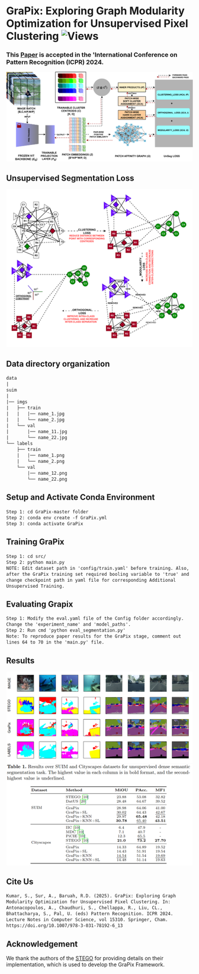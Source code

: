 # GraPix: Exploring Graph Modularity Optimization for Unsupervised Pixel Clustering ![Views](https://komarev.com/ghpvc/?username=SonalKumar95)
### This [Paper](https://doi.org/10.1007/978-3-031-78192-6_13) is accepted in the 'International Conference on Pattern Recognition (ICPR) 2024.
![Block](GRAPIX.png)

## Unsupervised Segmentation Loss
![Block](GRAPIX_Loss.png)

## Data directory organization
```
data
|
suim
|
|── imgs
|   ├── train
|   |   |── name_1.jpg
|   |   └── name_2.jpg
|   └── val
|       |── name_11.jpg
|       └── name_22.jpg
└── labels
    ├── train
    |   |── name_1.png
    |   └── name_2.png
    └── val
        |── name_12.png
        └── name_22.png
```
## Setup and Activate Conda Environment
```
Step 1: cd GraPix-master folder
Step 2: conda env create -f GraPix.yml
Step 3: conda activate GraPix
```
## Training GraPix
```
Step 1: cd src/
Step 2: python main.py
NOTE: Edit dataset path in 'config/train.yaml' before training. Also, after the GraPix training set required booling variable to 'true' and change checkpoint path in yaml file for corresponding Additional Unsupervised Training.
```
## Evaluating Grapix
```
Step 1: Modify the eval.yaml file of the Config folder accordingly. Change the 'experiment_name' and 'model_paths'.
Step 2: Run cmd 'python eval_segmentation.py'
Note: To reproduce paper results for the GraPix stage, comment out lines 64 to 70 in the 'main.py' file. 
```
## Results
![Block](QualitativeResults.png)
![Block](QuantitativeResults.png)

## Cite Us
```
Kumar, S., Sur, A., Baruah, R.D. (2025). GraPix: Exploring Graph Modularity Optimization for Unsupervised Pixel Clustering. In: Antonacopoulos, A., Chaudhuri, S., Chellappa, R., Liu, CL., Bhattacharya, S., Pal, U. (eds) Pattern Recognition. ICPR 2024. Lecture Notes in Computer Science, vol 15310. Springer, Cham. https://doi.org/10.1007/978-3-031-78192-6_13 
```
## Acknowledgement
We thank the authors of the [STEGO](https://github.com/mhamilton723/STEGO) for providing details on their implementation, which is used to develop the GraPix Framework.
